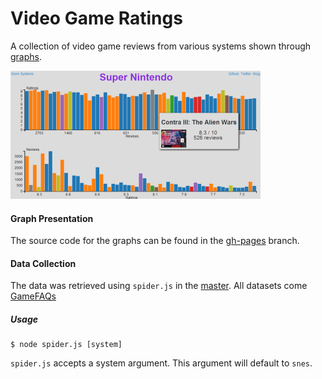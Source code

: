 # Video Game Ratings
A collection of video game reviews from various systems shown through [graphs](http://blog.brainss.me/vg-ratings).

![Super Nintendo Ratings](img/vg-ratings.png)

#### Graph Presentation
The source code for the graphs can be found in the
[gh-pages](https://github.com/brainss/vg-ratings/tree/gh-pages) branch.

#### Data Collection
The data was retrieved using `spider.js` in the [master](https://github.com/brainss/vg-ratings/tree/master). All datasets come [GameFAQs](https://www.gamefaqs.com)

##### Usage
``` plaintext
$ node spider.js [system]
```

`spider.js` accepts a system argument. This argument will default to `snes`.



